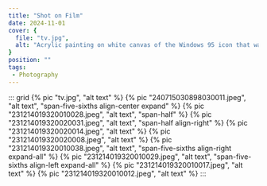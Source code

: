 ```yaml
---
title: "Shot on Film"
date: 2024-11-01
cover: {
  file: "tv.jpg",
  alt: "Acrylic painting on white canvas of the Windows 95 icon that was displayed when a file was not found"
}
position: ""
tags:
 - Photography
---
```

::: grid
{% pic "tv.jpg", "alt text" %}
{% pic "240715030898030011.jpeg", "alt text", "span-five-sixths align-center expand" %}
{% pic "231214019320010028.jpeg", "alt text", "span-half" %}
{% pic "231214019320020031.jpeg", "alt text", "span-half align-right" %}
{% pic "231214019320020014.jpeg", "alt text" %}
{% pic "231214019320020008.jpeg", "alt text" %}
{% pic "231214019320010038.jpeg", "alt text", "span-five-sixths align-right expand-all" %}
{% pic "231214019320010029.jpeg", "alt text", "span-five-sixths align-left expand-all" %}
{% pic "231214019320010017.jpeg", "alt text" %}
{% pic "231214019320010012.jpeg", "alt text" %}
:::